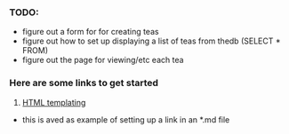 <div class="bs-callout bs-callout-danger">

### TODO:

* figure out a form for for creating teas
* figure out how to set up displaying a list of teas from thedb (SELECT * FROM)
* figure out the page for viewing/etc each tea

</div>


### Here are some links to get started

1. [HTML templating](http://www.luminusweb.net/docs/html_templating.md)
* this is aved as example of setting up a link in an *.md file
